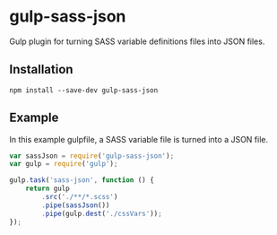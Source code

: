 # gulp-sass-json
Gulp plugin for turning SASS variable definitions files into JSON files.

## Installation ##
```
npm install --save-dev gulp-sass-json
```

## Example ##
In this example gulpfile, a SASS variable file is turned into a JSON file.

```javascript
var sassJson = require('gulp-sass-json');
var gulp = require('gulp');

gulp.task('sass-json', function () {
    return gulp
        .src('./**/*.scss')
        .pipe(sassJson())
        .pipe(gulp.dest('./cssVars'));
});
```
